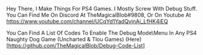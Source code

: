 Hey There, I Make Things For PS4 Games.
I Mostly Screw With Debug Stuff.
You Can Find Me On Discord At TheMagicalBlob#9808, Or On Youtube At https://www.youtube.com/channel/UCqYd1YadQvjnAj_LfHK4iEQ 

You Can Find A List Of Codes To Enable The Debug Mode\Menu In Any PS4 Naughty Dog Game (Uncharted & Tlou Games) (Here)[https://github.com/TheMagicalBlob/Debug-Code-List]
